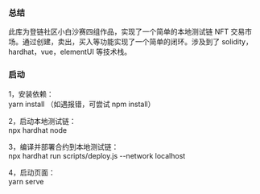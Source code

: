 ### 总结

此库为登链社区小白沙赛四组作品，实现了一个简单的本地测试链 NFT 交易市场。通过创建，卖出，买入等功能实现了一个简单的闭环。涉及到了 solidity，hardhat，vue，elementUI 等技术栈。

### 启动

1，安装依赖：  
yarn install （如遇报错，可尝试 npm install）

2，启动本地测试链：  
npx hardhat node

3，编译并部署合约到本地测试链：  
npx hardhat run scripts/deploy.js --network localhost

4，启动页面：  
yarn serve
